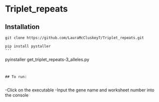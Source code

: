 # Triplet_repeats

## Installation

```
git clone https://github.com/LauraMcCluskey7/Triplet_repeats.git 

```

```
pip install pystaller
'''

```
pyinstaller get_triplet_repeats-3_alleles.py

```


## To run:


```
-Click on the executable 
-Input the gene name and worksheet number into the console

```
